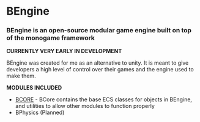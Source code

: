 # BEngine
### BEngine is an open-source modular game engine built on top of the monogame framework

**CURRENTLY VERY EARLY IN DEVELOPMENT**

BEngine was created for me as an alternative to unity. It is meant to give developers a high level of control over their games and the engine used to make them.

**MODULES INCLUDED**
- [BCORE](https://github.com/Bish0pdev/BCore) - BCore contains the base ECS classes for objects in BEngine, and utilities to allow other modules to function properly
- BPhysics (Planned)
